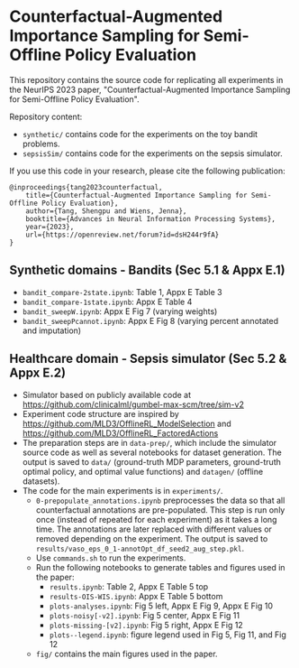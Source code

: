 # Counterfactual-Augmented Importance Sampling for Semi-Offline Policy Evaluation

This repository contains the source code for replicating all experiments in the NeurIPS 2023 paper, "Counterfactual-Augmented Importance Sampling for Semi-Offline Policy Evaluation".

Repository content:

- `synthetic/` contains code for the experiments on the toy bandit problems. 
- `sepsisSim/` contains code for the experiments on the sepsis simulator.

If you use this code in your research, please cite the following publication:
```
@inproceedings{tang2023counterfactual,
    title={Counterfactual-Augmented Importance Sampling for Semi-Offline Policy Evaluation},
    author={Tang, Shengpu and Wiens, Jenna},
    booktitle={Advances in Neural Information Processing Systems},
    year={2023},
    url={https://openreview.net/forum?id=dsH244r9fA}
}
```

## Synthetic domains - Bandits (Sec 5.1 & Appx E.1)
- `bandit_compare-2state.ipynb`: Table 1, Appx E Table 3
- `bandit_compare-1state.ipynb`: Appx E Table 4
- `bandit_sweepW.ipynb`: Appx E Fig 7 (varying weights)
- `bandit_sweepPcannot.ipynb`: Appx E Fig 8 (varying percent annotated and imputation)

## Healthcare domain - Sepsis simulator (Sec 5.2 & Appx E.2)
- Simulator based on publicly available code at https://github.com/clinicalml/gumbel-max-scm/tree/sim-v2
- Experiment code structure are inspired by https://github.com/MLD3/OfflineRL_ModelSelection and https://github.com/MLD3/OfflineRL_FactoredActions
- The preparation steps are in `data-prep/`, which include the simulator source code as well as several notebooks for dataset generation. The output is saved to `data/` (ground-truth MDP parameters, ground-truth optimal policy, and optimal value functions) and `datagen/` (offline datasets). 
- The code for the main experiments is in `experiments/`. 
    - `0-prepopulate_annotations.ipynb` preprocesses the data so that all counterfactual annotations are pre-populated. This step is run only once (instead of repeated for each experiment) as it takes a long time. The annotations are later replaced with different values or removed depending on the experiment. The output is saved to `results/vaso_eps_0_1-annotOpt_df_seed2_aug_step.pkl`.
    - Use `commands.sh` to run the experiments.
    - Run the following notebooks to generate tables and figures used in the paper:
        - `results.ipynb`: Table 2, Appx E Table 5 top
        - `results-OIS-WIS.ipynb`: Appx E Table 5 bottom
        - `plots-analyses.ipynb`: Fig 5 left, Appx E Fig 9, Appx E Fig 10
        - `plots-noisy[-v2].ipynb`: Fig 5 center, Appx E Fig 11
        - `plots-missing-[v2].ipynb`: Fig 5 right, Appx E Fig 12
        - `plots--legend.ipynb`: figure legend used in Fig 5, Fig 11, and Fig 12
    - `fig/` contains the main figures used in the paper.
